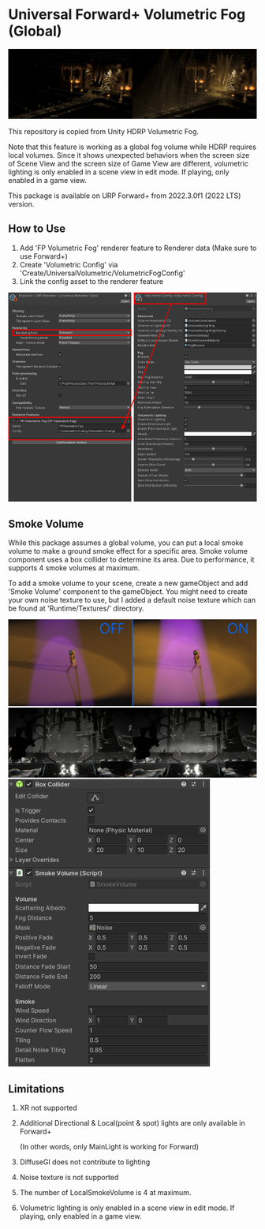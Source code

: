 # Universal Forward+ Volumetric Fog (Global)

![Sample](./Documentation~/Images/VolumetricFogSample.png) 

This repository is copied from Unity HDRP Volumetric Fog.

Note that this feature is working as a global fog volume while HDRP requires local volumes.
Since it shows unexpected behaviors when the screen size of Scene View and the screen size of Game View are different,
volumetric lighting is only enabled in a scene view in edit mode. If playing, only enabled in a game view.

This package is available on URP Forward+ from 2022.3.0f1 (2022 LTS) version.


## How to Use
1. Add 'FP Volumetric Fog' renderer feature to Renderer data (Make sure to use Forward+)
2. Create 'Volumetric Config' via 'Create/UniversalVolumetric/VolumetricFogConfig'
3. Link the config asset to the renderer feature

![How To Use](./Documentation~/Images/HowToUse.png) 


## Smoke Volume
While this package assumes a global volume, you can put a local smoke volume to make a ground smoke effect for a specific area. Smoke volume component uses a box collider to determine its area. Due to performance, it supports 4 smoke volumes at maximum.

To add a smoke volume to your scene, create a new gameObject and add 'Smoke Volume' component to the gameObject. You might need to create your own noise texture to use, but I added a default noise texture which can be found at 'Runtime/Textures/' directory.

![Smoke Volume](./Documentation~/Images/Smoke.png)
![Smoke Volume2](./Documentation~/Images/Smoke2.png)
![Smoke Volume Component](./Documentation~/Images/SmokeVolumeComponent.png)


## Limitations
1. XR not supported
2. Additional Directional & Local(point & spot) lights are only available in Forward+
   
   (In other words, only MainLight is working for Forward)
   
3. DiffuseGI does not contribute to lighting
4. Noise texture is not supported 
5. The number of LocalSmokeVolume is 4 at maximum.
6. Volumetric lighting is only enabled in a scene view in edit mode. If playing, only enabled in a game view.
